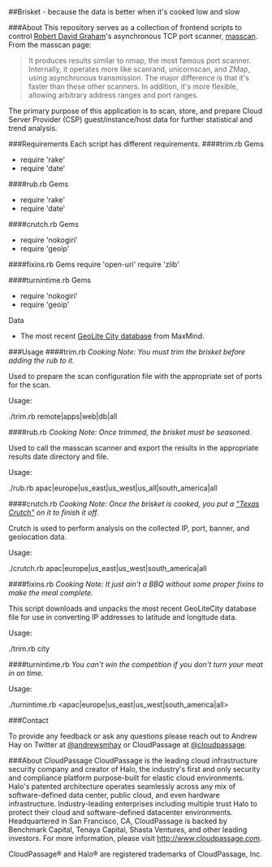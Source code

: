 ##Brisket - because the data is better when it's cooked low and slow

###About
This repository serves as a collection of frontend scripts to control <a href="https://github.com/robertdavidgraham" target="new">Robert David Graham</a>'s asynchronous TCP port scanner, <a href="https://github.com/robertdavidgraham/masscan" target="new">masscan</a>. From the masscan page:

> It produces results similar to nmap, the most famous port scanner. Internally, it operates 
> more like scanrand, unicornscan, and ZMap, using asynchronous transmission. The major 
> difference is that it's faster than these other scanners. In addition, it's more flexible, 
> allowing arbitrary address ranges and port ranges.

The primary purpose of this application is to scan, store, and prepare Cloud Server Provider (CSP) guest/instance/host data for further statistical and trend analysis.

###Requirements
Each script has different requirements.
####trim.rb
Gems
* require 'rake'
* require 'date'

####rub.rb
Gems
* require 'rake'
* require 'date'

####crutch.rb
Gems
* require 'nokogiri'
* require 'geoip'

####fixins.rb
Gems
require 'open-uri'
require 'zlib'

####turnintime.rb
Gems
* require 'nokogiri'
* require 'geoip'

Data
* The most recent <a href="http://geolite.maxmind.com/download/geoip/database/GeoLiteCity.dat.gz" target="new">GeoLite City database</a> from MaxMind.

###Usage
####trim.rb
<i>Cooking Note: You must trim the brisket before adding the rub to it.</i>

Used to prepare the scan configuration file with the appropriate set of ports for the scan.

Usage:

./trim.rb remote|apps|web|db|all

####rub.rb
<i>Cooking Note: Once trimmed, the brisket must be seasoned.</i>

Used to call the masscan scanner and export the results in the appropriate results date directory and file.

Usage:

./rub.rb apac|europe|us_east|us_west|us_all|south_america|all

####crutch.rb
<i>Cooking Note: Once the brisket is cooked, you put a <a href="http://www.texasmonthly.com/story/importance-wrapping-brisket" target="new">"Texas Crutch"</a> on it to finish it off.</i>

Crutch is used to perform analysis on the collected IP, port, banner, and geolocation data.

Usage: 

./crutch.rb apac|europe|us_east|us_west|south_america|all

####fixins.rb
<i>Cooking Note: It just ain't a BBQ without some proper fixins to make the meal complete.</i>

This script downloads and unpacks the most recent GeoLiteCity database file for use in converting IP addresses to latitude and longitude data.

Usage:

./trim.rb city

####turnintime.rb
<i>You can't win the competition if you don't turn your meat in on time.</i>

Usage:

./turnintime.rb <apac|europe|us_east|us_west|south_america|all>

###Contact

To provide any feedback or ask any questions please reach out to Andrew Hay on Twitter at <a href="http://twitter.com/andrewsmhay" target="new">@andrewsmhay</a> or CloudPassage at <a href="http://twitter.com/cloudpassage" target="new">@cloudpassage</a>.

###About CloudPassage
CloudPassage is the leading cloud infrastructure security company and creator of Halo, the industry's first and only security and compliance platform purpose-built for elastic cloud environments. Halo's patented architecture operates seamlessly across any mix of software-defined data center, public cloud, and even hardware infrastructure. Industry-leading enterprises including multiple trust Halo to protect their cloud and software-defined datacenter environments. Headquartered in San Francisco, CA, CloudPassage is backed by Benchmark Capital, Tenaya Capital, Shasta Ventures, and other leading investors. For more information, please visit <a href="http://www.cloudpassage.com" target="new">http://www.cloudpassage.com</a>.

CloudPassage® and Halo® are registered trademarks of CloudPassage, Inc.